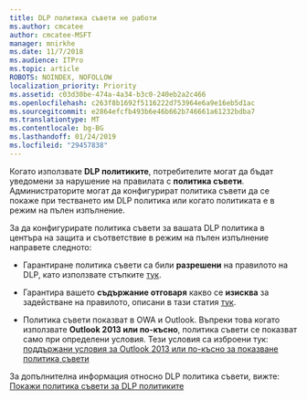 ```yaml
---
title: DLP политика съвети не работи
ms.author: cmcatee
author: cmcatee-MSFT
manager: mnirkhe
ms.date: 11/7/2018
ms.audience: ITPro
ms.topic: article
ROBOTS: NOINDEX, NOFOLLOW
localization_priority: Priority
ms.assetid: c03d30be-474a-4a34-b3c0-240eb2a2c466
ms.openlocfilehash: c263f8b1692f5116222d753964e6a9e16eb5d1ac
ms.sourcegitcommit: e2864efcfb493b6e46b662b746661a61232bdba7
ms.translationtype: MT
ms.contentlocale: bg-BG
ms.lasthandoff: 01/24/2019
ms.locfileid: "29457838"
---
```

Когато използвате **DLP политиките**, потребителите могат да бъдат уведомени за нарушение на правилата с **политика съвети**. Администраторите могат да конфигурират политика съвети да се покаже при тестването им DLP политика или когато политиката е в режим на пълен изпълнение. 
  
За да конфигурирате политика съвети за вашата DLP политика в центъра на защита и съответствие в режим на пълен изпълнение направете следното:
  
- Гарантиране политика съвети са били **разрешени** на правилото на DLP, като използвате стъпките [тук](https://docs.microsoft.com/en-us/office365/securitycompliance/use-notifications-and-policy-tips).
    
- Гарантира вашето **съдържание отговаря** какво се **изисква** за задействане на правилото, описани в тази статия [тук](https://docs.microsoft.com/en-us/office365/securitycompliance/what-the-sensitive-information-types-look-for).
    
- Политика съвети показват в OWA и Outlook. Въпреки това когато използвате **Outlook 2013 или по-късно**, политика съвети се показват само при определени условия. Тези условия са изброени тук: [поддържани условия за Outlook 2013 или по-късно за показване политика съвети](https://docs.microsoft.com/en-us/office365/securitycompliance/use-notifications-and-policy-tips#outlook-2013-and-later-supports-showing-policy-tips-for-only-some-conditions)
    
За допълнителна информация относно DLP политика съвети, вижте: [Покажи политика съвети за DLP политиките](https://docs.microsoft.com/en-us/office365/securitycompliance/use-notifications-and-policy-tips)
  

